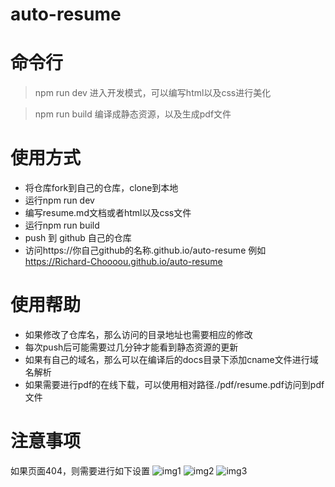 # auto-resume

# 命令行
> npm run dev
进入开发模式，可以编写html以及css进行美化

> npm run build
编译成静态资源，以及生成pdf文件

# 使用方式
* 将仓库fork到自己的仓库，clone到本地
* 运行npm run dev
* 编写resume.md文档或者html以及css文件
* 运行npm run build
* push 到 github 自己的仓库
* 访问https://你自己github的名称.github.io/auto-resume 例如 https://Richard-Choooou.github.io/auto-resume


# 使用帮助

* 如果修改了仓库名，那么访问的目录地址也需要相应的修改
* 每次push后可能需要过几分钟才能看到静态资源的更新
* 如果有自己的域名，那么可以在编译后的docs目录下添加cname文件进行域名解析
* 如果需要进行pdf的在线下载，可以使用相对路径./pdf/resume.pdf访问到pdf文件

# 注意事项
如果页面404，则需要进行如下设置
![img1](https://user-images.githubusercontent.com/23492006/50876816-defe9c00-1409-11e9-97be-ad1c2a54ac11.png)
![img2](https://user-images.githubusercontent.com/23492006/50876819-e2922300-1409-11e9-9462-bb7bcefc99a1.png)
![img3](https://user-images.githubusercontent.com/23492006/50876820-e58d1380-1409-11e9-9ca9-99cd9680f525.png)
